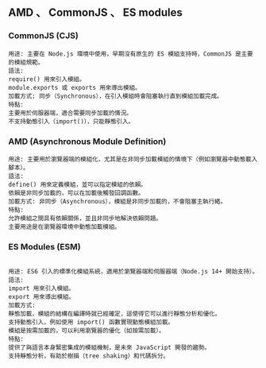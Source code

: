 ## AMD 、 CommonJS 、 ES modules

### CommonJS (CJS)
```
用途: 主要在 Node.js 環境中使用，早期沒有原生的 ES 模組支持時，CommonJS 是主要的模組規範。
語法:
require() 用來引入模組。
module.exports 或 exports 用來導出模組。
加載方式: 同步（Synchronous），在引入模組時會阻塞執行直到模組加載完成。
特點:
主要用於伺服器端，適合需要同步加載的情況。
不支持動態引入（import()），只能靜態引入。
```

### AMD (Asynchronous Module Definition)

```
用途: 主要用於瀏覽器端的模組化，尤其是在非同步加載模組的情境下（例如瀏覽器中動態載入腳本）。
語法:
define() 用來定義模組，並可以指定模組的依賴。
依賴是非同步加載的，可以在加載後觸發回調函數。
加載方式: 非同步（Asynchronous），模組是非同步加載的，不會阻塞主執行緒。
特點:
允許模組之間具有依賴關係，並且非同步地解決依賴問題。
主要用途是在瀏覽器環境中動態加載模組。
```
###  ES Modules (ESM)

```

用途: ES6 引入的標準化模組系統，適用於瀏覽器端和伺服器端（Node.js 14+ 開始支持）。
語法:
import 用來引入模組。
export 用來導出模組。
加載方式:
靜態加載，模組的結構在編譯時就已經確定，這使得它可以進行靜態分析和優化。
支持動態引入，例如使用 import() 函數實現動態模組加載。
模組是按需加載的，可以利用瀏覽器的優化（如按需加載）。
特點:
提供了與語言本身緊密集成的模組機制，是未來 JavaScript 開發的趨勢。
支持靜態分析，有助於樹損（tree shaking）和代碼拆分。

```
